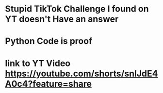 # Stupid TikTok Challenge I found on YT doesn't Have an answer
# Python Code is proof

# link to YT Video https://youtube.com/shorts/snlJdE4A0c4?feature=share
